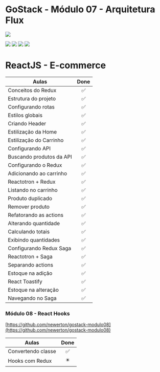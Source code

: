 # GoStack - Módulo 07 - Arquitetura Flux

![](https://hotmart.s3.amazonaws.com/product_contents/5bfd4a97-5e39-4c99-a871-8d3e969769cc/Course_Image01_580x320.jpg)

![](https://img.shields.io/github/stars/newerton/gostack-modulo07.svg) ![](https://img.shields.io/github/forks/newerton/gostack-modulo07.svg) ![](https://img.shields.io/github/issues/newerton/gostack-modulo07.svg) ![](https://img.shields.io/github/license/newerton/gostack-modulo07.svg)

# ReactJS - E-commerce

| Aulas                    |        Done        |
| ------------------------ | :----------------: |
| Conceitos do Redux       | :white_check_mark: |
| Estrutura do projeto     | :white_check_mark: |
| Configurando rotas       | :white_check_mark: |
| Estilos globais          | :white_check_mark: |
| Criando Header           | :white_check_mark: |
| Estilização da Home      | :white_check_mark: |
| Estilização do Carrinho  | :white_check_mark: |
| Configurando API         | :white_check_mark: |
| Buscando produtos da API | :white_check_mark: |
| Configurando o Redux     | :white_check_mark: |
| Adicionando ao carrinho  | :white_check_mark: |
| Reactotron + Redux       | :white_check_mark: |
| Listando no carrinho     | :white_check_mark: |
| Produto duplicado        | :white_check_mark: |
| Remover produto          | :white_check_mark: |
| Refatorando as actions   | :white_check_mark: |
| Alterando quantidade     | :white_check_mark: |
| Calculando totais        | :white_check_mark: |
| Exibindo quantidades     | :white_check_mark: |
| Configurando Redux Saga  | :white_check_mark: |
| Reactotron + Saga        | :white_check_mark: |
| Separando actions        | :white_check_mark: |
| Estoque na adição        | :white_check_mark: |
| React Toastify           | :white_check_mark: |
| Estoque na alteração     | :white_check_mark: |
| Navegando no Saga        | :white_check_mark: |

### Módulo 08 - React Hooks

[https://github.com/newerton/gostack-modulo08](https://github.com/newerton/gostack-modulo08)

| Aulas              |            Done            |
| ------------------ | :------------------------: |
| Convertendo classe |     :white_check_mark:     |
| Hooks com Redux    | :eight_pointed_black_star: |
